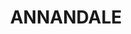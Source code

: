 ---
lastmod: '2025-04-06T06:05:20+00:00'
latitude: -33.881624
layout: suburb
longitude: 151.170165
postcode: '2038'
state: NSW
title: ANNANDALE
url: /nsw/annandale/
---
